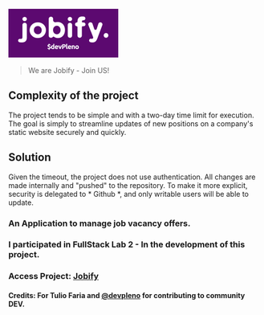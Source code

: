 <a href="#"><img src="./public/images/logo.png" alt="Jobify - by DevPleno"></a>
>We are Jobify - Join US!

## Complexity of the project
The project tends to be simple and with a two-day time limit for execution. The goal is simply to streamline updates of new positions on a company's static website securely and quickly.
<!-- Complexidade do projeto
O projeto tende a ser simples e com um tempo limite de dois dias para a execução. O objetivo é simplesmente agilizar as atualizações de novas vagas de um website estático de uma empresa de modo seguro e rápido. -->

## Solution
Given the timeout, the project does not use authentication. All changes are made internally and "pushed" to the repository. To make it more explicit, security is delegated to * Github *, and only writable users will be able to update.
<!-- Visto o tempo limite, o projeto não utiliza autenticação. Todas as alterações são feitas internamente e “empurradas” ao repositório. Para deixar mais explícito, a segurança é delegada ao *Github*, e somente usuários com permissão de escrever poderão atualizar. -->

### An Application to manage job vacancy offers.
<!-- Uma Aplicação para gerenciar ofertas de vagas de emprego. -->

### I participated in FullStack Lab 2 - In the development of this project.<p>
<!-- Participei do FullStack Lab 2 - No desenvolvimento deste projeto. -->
### Access Project: <a href='https://jobify-git-master.negri.now.sh/'>Jobify</a></p>
<!-- Acessar Projeto -->

#### Credits: For Tulio Faria and <a href='https://github.com/devpleno'>@devpleno</a> for contributing to community DEV.
<!-- <p> Credits: For Tulio Faria and <a href='https://www.devpleno.com/'>DevPleno</a> for contributing to community DEV.</p> -->
<!-- Creditos para Tulio Faria e a Devpleno por contribuir para comunidado DEV. -->
